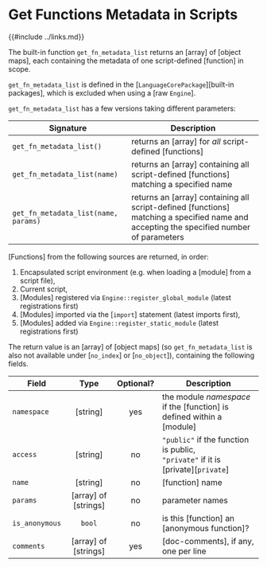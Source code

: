 Get Functions Metadata in Scripts
=================================

{{#include ../links.md}}

The built-in function `get_fn_metadata_list` returns an [array] of [object maps], each containing
the metadata of one script-defined [function] in scope.

`get_fn_metadata_list` is defined in the [`LanguageCorePackage`][built-in packages], which is
excluded when using a [raw `Engine`].

`get_fn_metadata_list` has a few versions taking different parameters:

| Signature                            | Description                                                                                                                             |
| ------------------------------------ | --------------------------------------------------------------------------------------------------------------------------------------- |
| `get_fn_metadata_list()`             | returns an [array] for _all_ script-defined [functions]                                                                                 |
| `get_fn_metadata_list(name)`         | returns an [array] containing all script-defined [functions] matching a specified name                                                  |
| `get_fn_metadata_list(name, params)` | returns an [array] containing all script-defined [functions] matching a specified name and accepting the specified number of parameters |

[Functions] from the following sources are returned, in order:

1. Encapsulated script environment (e.g. when loading a [module] from a script file),
2. Current script,
3. [Modules] registered via `Engine::register_global_module` (latest registrations first)
4. [Modules] imported via the [`import`] statement (latest imports first),
5. [Modules] added via `Engine::register_static_module` (latest registrations first)

The return value is an [array] of [object maps] (so `get_fn_metadata_list` is also not available under
[`no_index`] or [`no_object`]), containing the following fields.

| Field          |         Type         | Optional? | Description                                                                         |
| -------------- | :------------------: | :-------: | ----------------------------------------------------------------------------------- |
| `namespace`    |       [string]       |    yes    | the module _namespace_ if the [function] is defined within a [module]               |
| `access`       |       [string]       |    no     | `"public"` if the function is public,<br/>`"private"` if it is [private][`private`] |
| `name`         |       [string]       |    no     | [function] name                                                                     |
| `params`       | [array] of [strings] |    no     | parameter names                                                                     |
| `is_anonymous` |        `bool`        |    no     | is this [function] an [anonymous function]?                                         |
| `comments`     | [array] of [strings] |    yes    | [doc-comments], if any, one per line                                                |
